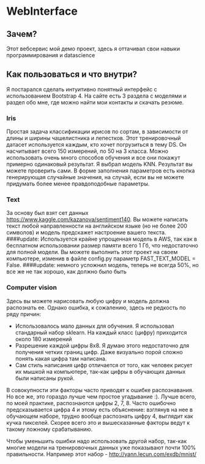 # WebInterface
## Зачем?
Этот вебсервис мой демо проект, здесь я оттачивал свои навыки программирования и datascience
## Как пользоваться и что внутри?
Я постарался сделать интуитивно понятный интерфейс с использованием Bootstrap 4.
На сайте есть 3 раздела с моделями и раздел обо мне, где можно найти мои контакты и скачать резюме.
### Iris
Простая задача классификации ирисов по сортам, в зависимости от длины и ширины чашелистника и лепестков.
Этот тренировочный датасет используется каждым, кто хочет погрузиться в тему DS. Он насчитывает всего 150 измерений,
по 50 на 3 класса. Можно использовать очень много способов обучения и все они покажут примерно одинаковый результат. 
Я выбрал модель KNN. Результат вы можете проверить сами. В форме заполнения параметров есть кнопка генерирующая 
случайные значения, на случай, если вы не можете придумать более менее правдоподобные параметры.
### Text
За основу был взят сет данных https://www.kaggle.com/kazanova/sentiment140. Вы можете написать текст любой направленности
на английском языке (но не более 200 символов) и модель предскажет настроение вашего текста.
####update:
Используется крайне упрощенная модель в AWS, так как в бесплатном использовании размер памяти всего 1 Гб, что недостаточно
для полной модели. Вы можете выполнить этот проект на своем компьютере, изменив в файле config.py параметр 
FAST_TEXT_MODEL = False. 
####update:
немного усложнил модель, теперь не всегда 50%, но все же не так хорошо, как должно было быть
### Computer vision
Здесь вы можете нарисовать любую цифру и модель должна распознать ее. Однако ошибка, к сожалению, 
здесь не редкость по ряду причин:
- Использовалось мало данных для обучения. Я использовал стандарный набор sklearn. На каждый класс (цифру) приходится около
180 измерений
- Разрешение каждой цифры 8x8. Я думаю этого недостаточно для получения четких границ цифр. Даже визуально порой сложно 
понять какая цифра там написана.
- Сам стиль написания цифр отличается от того, как человек рисует их мышкой на компьютере, так-как цифры в обучающих данных
были написаны рукой.

В совокупности эти факторы часто приводят к ошибке распознавания. Но все же, это гораздо лучше чем простое угадывание :).
Лучше всего, по моей практике, распознаются цифры 2, 7, 8. Часто ошибочно предсказывается цифра 4 и этому есть объяснение:
взглянув на нее в обучающем наборе, трудно вообще распознать цифру 4, выглядит как кучка пикселей. Скорее всего это и 
вышесказанные факторы ведут к такому ложному срабатыванию. 

Чтобы уменьшить ошибки надо использовать другой набор, так-как многие модели на тренировочных данных уже показывают почти 
100% правильности. Например этот набор - http://yann.lecun.com/exdb/mnist/  
